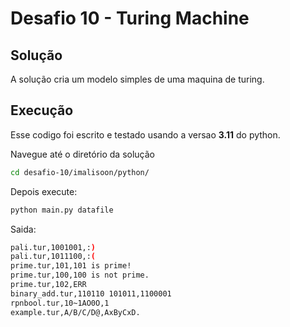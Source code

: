 # Desafio 10 - Turing Machine

## Solução
A solução cria um modelo simples de uma maquina de turing.

## Execução
Esse codigo foi escrito e testado usando a versao **3.11** do python.

Navegue até o diretório da solução
```bash
cd desafio-10/imalisoon/python/
```

Depois execute:
```bash
python main.py datafile
```

Saida:
```bash
pali.tur,1001001,:)
pali.tur,1011100,:(
prime.tur,101,101 is prime!
prime.tur,100,100 is not prime.
prime.tur,102,ERR
binary_add.tur,110110 101011,1100001
rpnbool.tur,10~1AO0O,1
example.tur,A/B/C/D@,AxByCxD.
```
